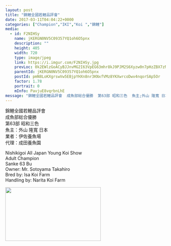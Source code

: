 ```yaml
---
layout: post
title: "錦鯉全國若鯉品評會" 
date: 2017-03-11T04:04:22+0000 
categories: ["Champion","IKI","Koi ","錦鯉"] 
media:
  - id: F2NIHSy
    name: jKERGN0NV5C09357YQ1oh6O5pnx
    description: ""   
    height: 405
    width: 720
    type: image/jpeg
    link: https://i.imgur.com/F2NIHSy.jpg
    prevLoc: 0k2EWlzGoACyBJJnvMG2I63VpEG63mhr8kJ9PJM2S6Xyzw0n7pHzZBX7zNB4TmXOl85ZyyClQjN2GZZLuW8Wygj3ozsoxP4XKPPKSEnWo2j3ZOHr3nrqE4qxHVmDDYKJGDt1Pvz8MJknH8YOOyxX4mT1yG7P0XA1iA24Kk5VVXhKl5NYy3rXS9ZOKQMXQyiY8kO53Yn9H7Bmqm7xQwF8L4EDnnPrf7k47p4K9KHRx3VJQRBNH1rwV1QQxXIN3KLmo7kvHjQgn6
    parentId: jKERGN0NV5C09357YQ1oh6O5pnx
    postId: pmN8LoKXgrswVw5EBjpYHXn8nr3KNxfVMz8YKXwrcoDwv4nqorSAp5Or
    factor: 1.78
    portrait: 0
    mInfo: PavjuE8vqrbnLhE
message: "錦鯉全國若鯉品評會  成魚部総合優勝  第63部 昭和三色  魚主;外山 隆寬 日本  業者;伊佐養魚場  代理;成田養魚園    Nishikigoi All Japan Young Koi Show  Adult Champion  Sanke 63 Bu  Owner; Mr. Sotoyama Takahiro  Bred by; Isa Koi Farm  Handling by; Narita Koi Farm"
---
```


錦鯉全國若鯉品評會  
成魚部総合優勝  
第63部 昭和三色  
魚主：外山 隆寬 日本  
業者：伊佐養魚場  
代理：成田養魚園  
  
Nishikigoi All Japan Young Koi Show  
Adult Champion  
Sanke 63 Bu  
Owner: Mr. Sotoyama Takahiro  
Bred by: Isa Koi Farm  
Handling by: Narita Koi Farm


[//]: #media:  
<a href="https://i.imgur.com/F2NIHSy.jpg"><img src="https://i.imgur.com/F2NIHSy.jpg" height="168" width="300" /></a> 
 
